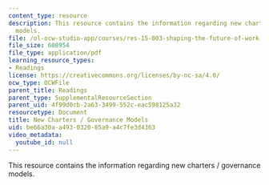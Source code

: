 ```yaml
---
content_type: resource
description: This resource contains the information regarding new charters / governance
  models.
file: /ol-ocw-studio-app/courses/res-15-003-shaping-the-future-of-work-15-662x-spring-2016/be66a30aa493032085a9a4c7fe3d4363_MITRES_15_003S16_govnmdl.pdf
file_size: 608954
file_type: application/pdf
learning_resource_types:
- Readings
license: https://creativecommons.org/licenses/by-nc-sa/4.0/
ocw_type: OCWFile
parent_title: Readings
parent_type: SupplementalResourceSection
parent_uid: 4f99d0cb-2a63-3499-552c-eac598125a32
resourcetype: Document
title: New Charters / Governance Models
uid: be66a30a-a493-0320-85a9-a4c7fe3d4363
video_metadata:
  youtube_id: null
---
```

This resource contains the information regarding new charters / governance models.
